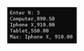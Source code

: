 <img src="https://github.com/hiranjc/Generics2IComparableCompareTo/blob/main/readme.png" width=160>
